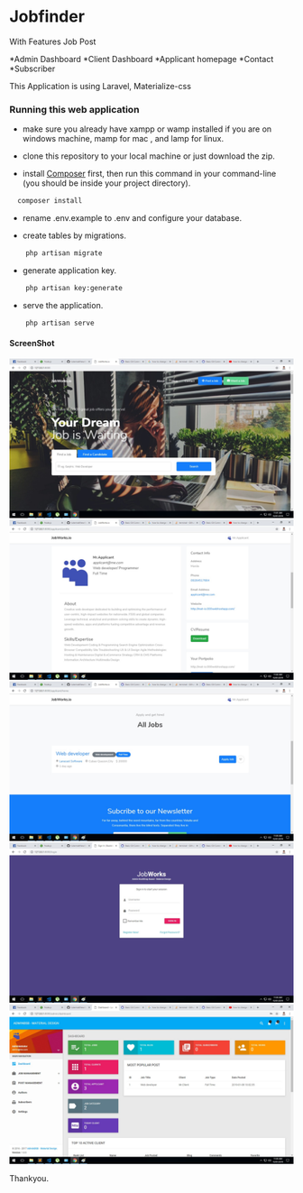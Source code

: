 # Jobfinder

With Features
Job
Post

*Admin Dashboard
*Client Dashboard
*Applicant homepage
*Contact
*Subscriber



This Application is using Laravel, Materialize-css

### Running this web application

- make sure you already have xampp or wamp installed if you are on windows machine, mamp for mac , and lamp for linux.

- clone this repository to your local machine or just download the zip.

- install [Composer](https://getcomposer.org/download) first, then run this command in your command-line (you should be inside your project directory).

```bash
  composer install
```

- rename .env.example to .env and configure your database.

- create tables by migrations.

```bash
    php artisan migrate
```

- generate application key.

```bash
    php artisan key:generate
```

- serve the application.

```bash
    php artisan serve
```

#### ScreenShot

![screen shot](https://github.com/lukermatthew/Jobfinder/blob/master/screenshot/1.jpg)
![screen shot](https://github.com/lukermatthew/Jobfinder/blob/master/screenshot/2.jpg)
![screen shot](https://github.com/lukermatthew/Jobfinder/blob/master/screenshot/3.jpg)
![screen shot](https://github.com/lukermatthew/Jobfinder/blob/master/screenshot/4.jpg)
![screen shot](https://github.com/lukermatthew/Jobfinder/blob/master/screenshot/5.jpg)



Thankyou.

